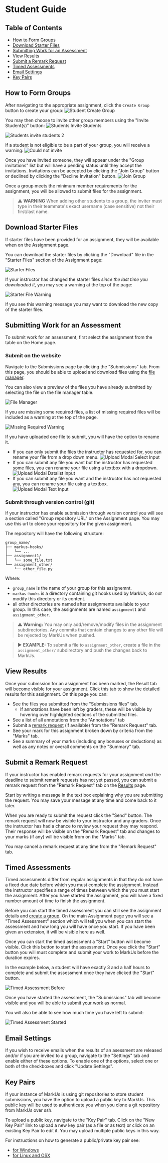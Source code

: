 # Student Guide

## Table of Contents

- [How to Form Groups](#how-to-form-group)
- [Download Starter Files](#download-starter-files)
- [Submitting Work for an Assessment](#submitting-work-for-an-assessment)
- [View Results](#view-results)
- [Submit a Remark Request](#submit-a-remark-request)
- [Timed Assessments](#timed-assessments)
- [Email Settings](#email-settings)
- [Key Pairs](#key-pairs)

## How to Form Groups

After navigating to the appropriate assignment, click the `Create Group` button to create your group:
![Student Create Group](images/student-create-group-step1.png)

You may then choose to invite other group members using the "Invite Student(s)" button:
![Students Invite Students](images/student-create-group-step2.png)

![Students invite students 2](images/student-create-group-step3-4.png)

If a student is not eligible to be a part of your group, you will receive a warning:
![Could not invite](images/student-create-group-warning.png)

Once you have invited someone, they will appear under the "Group invitations" list but will have a pending status until they accept the invitations. Invitations can be accepted by clicking the "Join Group" button or declined by clicking the "Decline Invitation" button.
![Join Group](images/student-create-group-step5.png)

Once a group meets the minimum member requirements for the assignment, you will be allowed to submit files for the assignment.

> :warning: **WARNING** When adding other students to a group, the inviter must type in their teammate's exact username (case sensitive) not their first/last name.

## Download Starter Files

If starter files have been provided for an assignment, they will be available when on the Assignment page.

You can download the starter files by clicking the "Download" file in the "Starter Files" section of the Assignment page:

![Starter Files](images/student-starter-files.png)

If your instructor has changed the starter files *since the last time you downloaded it*, you may see a warning at the top of the page:

![Starter File Warning](images/student-starter-file-warning.png)

If you see this warning message you may want to download the new copy of the starter files.

## Submitting Work for an Assessment

To submit work for an assessment, first select the assignment from the table on the Home page.

### Submit on the website

Navigate to the Submissions page by clicking the "Submissions" tab. From this page, you should be able to upload and download files using the [file manager](General-Usage.md#using-the-file-manager).

You can also view a preview of the files you have already submitted by selecting the file on the file manager table.

![File Manager](images/student-file-manager.png)

If you are missing some required files, a list of missing required files will be included as a warning at the top of the page.

![Missing Required Warning](images/student-missing-required-warning.png)

If you have uploaded one file to submit, you will have the option to rename it. 

* If you can only submit the files the instructor has requested for, you can rename your file from a drop down menu.
![Upload Modal Select Input](images/submission-file-upload-modal-select.png)
* If you can submit any file you want but the instructor has requested some files, you can rename your file using a textbox with a dropdown.
![Upload Modal Datalist Input](images/submission-file-upload-modal-datalist.png)
* If you can submit any file you want and the instructor has not requested any, you can rename your file using a textbox.
![Upload Modal Text Input](images/submission-file-upload-modal-textbox.png)

### Submit through version control (git)

If your instructor has enable submission through version control you will see a section called "Group repository URL" on the Assignment page. You may use this url to clone your repository for the given assignment.

The repository will have the following structure:

```text
group_name/
├── markus-hooks/
│   └── ...
├── assignment1/
│   └── some_file.txt
└── assignment_other/
    └── other_file.py
```

Where:

- `group_name` is the name of your group for this assignemnt.
- `markus-hooks` is a directory containing git hooks used by MarkUs, do *not* modify this directory or its content.
- all other directories are named after assignments available to your group. In this case, the assignments are named `assignment1` and `assignment_other`.

> :warning: **Warning:** You may only add/remove/modify files in the assignment subdirectories. Any commits that contain changes to any other file will be rejected by MarkUs when pushed.

> :arrow_forward: **EXAMPLE:**
> To submit a file to `assignment_other`, create a file in the `assignment_other/` subdirectory and push the changes back to MarkUs.

## View Results

Once your submssion for an assignment has been marked, the Result tab will become visible for your assignment. Click this tab to show the detailed results for this assignment. On this page you can:

- See the files you submitted from the "Submissions files" tab.
    - If annotations have been left by graders, these will be visible by hovering over highlighted sections of the submitted files.
- See a list of all annotations from the "Annotations" tab
- Submit a [remark request](#submit-a-remark-request) (if available) from the "Remark Request" tab.
- See your mark for this assignment broken down by criteria from the "Marks" tab.
- See a summary of your marks (including any bonuses or deductions) as well as any notes or overall comments on the "Summary" tab.

## Submit a Remark Request

If your instructor has enabled remark requests for your assignment *and* the deadline to submit remark requests has not yet passed, you can submit a remark request from the "Remark Request" tab on the [Results](#view-results) page.

Start by writing a message in the text box explaining why you are submitting the request. You may save your message at any time and come back to it later.

When you are ready to submit the request click the "Send" button. The remark request will now be visible to your instructor and any graders. Once the instructor has had a chance to review your request they may respond. Their response will be visible on the "Remark Request" tab and changes to your marks (if any) will be visible from on the "Marks" tab.

You may cancel a remark request at any time from the "Remark Request" tab.

## Timed Assessments

Timed assessments differ from regular assignments in that they do not have a fixed due date before which you must complete the assignment. Instead the instructor specifies a range of times between which the you must start the assignment. After you have started the assignment, you will have a fixed number amount of time to finish the assignment.

Before you can start the timed assessment you can still see the assignment details and [create a group](#how-to-form-group). On the main Assignment page you will see a "Timed Assessment" section which will tell you when you can start the assessment and how long you will have once you start. If you have been given an extension, it will be visible here as well.

Once you can start the timed assessment a "Start" button will become visible. Click this button to start the assessment. Once you click the "Start" button you will must complete and submit your work to MarkUs before the duration expires.

In the example below, a student will have exactly 3 and a half hours to complete and submit the assessment once they have clicked the "Start" button.

![Timed Assessment Before](images/student-timed-assessment-during-before-start.png)

Once you have started the assessment, the "Submissions" tab will become visible and you will be able to [submit your work](#submitting-work-for-an-assessment) as normal.

You will also be able to see how much time you have left to submit:

![Timed Assessment Started](images/student-timed-assessment-during-started.png)

## Email Settings

If you wish to receive emails when the results of an asessment are released and/or if you are invited to a group, navigate to the "Settings" tab and enable either of these options. To enable one of the options, select one or both of the checkboxes and click "Update Settings".

## Key Pairs

If your instance of MarkUs is using git repositories to store student submissions, you have the option to upload a public key to MarkUs. This public key will be used to authenticate you when you clone a git repository from MarkUs over ssh.

To upload a public key, navigate to the "Key Pair" tab. Click on the "New Key Pair" link to upload a new key pair (as a file or as text) or click on an existing Key Pair to edit it. You may upload multiple public keys in this way.

For instructions on how to generate a public/private key pair see:

- [for Windows](SSH_Keypair_Instructions_Windows.md)
- [for Linux and OSX](SSH_Keypair_Instructions_Linux-OSX.md)
